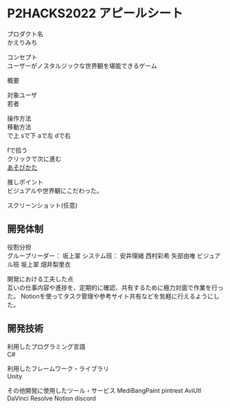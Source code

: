 # P2HACKS2022 アピールシート 

プロダクト名  
かえりみち

コンセプト  
ユーザーがノスタルジックな世界観を堪能できるゲーム

概要


対象ユーザ  
若者

操作方法  
移動方法  
で上
sで下
aで左
dで右
  
fで拾う  
クリックで次に進む  
[あそびかた](.あそびかた.jpg)

推しポイント  
ビジュアルや世界観にこだわった。

スクリーンショット(任意)  

## 開発体制  

役割分担  
グループリーダー：
坂上翠
システム班：
安井理緒
西村彩希
矢部由唯
ビジュアル班
坂上翠
畑井梨里衣

開発における工夫した点  
互いの仕事内容や進捗を、定期的に確認、共有するために極力対面で作業を行った。
Notionを使ってタスク管理や参考サイト共有などを気軽に行えるようにした。

## 開発技術 

利用したプログラミング言語  
C#

利用したフレームワーク・ライブラリ  
Unity

その他開発に使用したツール・サービス
MediBangPaint
pintrest
AviUtl
DaVinci Resolve
Notion
discord
